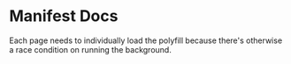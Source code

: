 # Manifest Docs

Each page needs to individually load the polyfill because there's otherwise
a race condition on running the background.
